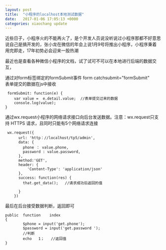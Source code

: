 ```yaml
---
layout: post
title:  "小程序的localhost本地测试数据"
date:   2017-01-06 17:05:13 +0000
categories: xiaochang update
---
```


近些日子，小程序火的不能再火了，是个开发人员说没听说过小程序那都不好意思说自己是搞开发的，张小龙在微信的年会上说1月9号将推出小程序，小程序秉着用完即走，17年初势必会迎来一股热潮

最近也是查看各种微信小程序的文档，试了试可不可以在本地进行后端的数据交互，

通过对form标签绑定的formSubmit事件
           form catchsubmit="formSubmit"  
表单提交的数据在js中接收

     formSubmit: function(e) {
        var value =  e.detail.value;  //表单提交过来的数据
        console.log(value);
    }
通过wx.request小程序的网络请求接口向后台发送数据。注意：wx.request只支持 HTTPS 请求，且同时只能有5个网络请求连接

     wx.request({
          url: 'http：//localhost/tp5/admin',
          data: {
            phone ： value.phone,
            password : value.password,
          },
          method:'GET',
          header: {
              'Content-Type': 'application/json'
          },
          success: function(res) {
            that.get_data();   //请求成功后返回的值

          }
        })
最后在后台接受数据判断，返回即可

    public  function    index
    {
            $phone = input('get.phone');
            $password = input('get.password ');
            //判断
            echo   1；   //返回值
    }
